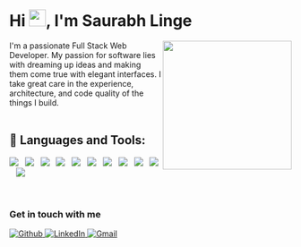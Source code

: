<h1 align="left">Hi <img src="https://raw.githubusercontent.com/MartinHeinz/MartinHeinz/master/wave.gif" width="30px">, I'm Saurabh Linge</h1>
<img align='right' src="https://drive.google.com/uc?id=1QkKIfz-CGGwOMvRn_HTCkg41pD8rcdBd" width="230">
I'm a passionate Full Stack Web Developer. My passion for software lies with dreaming up ideas and making them come true with elegant interfaces. I take great care in the experience, architecture, and code quality of the things I build.

<br/>
<br/>




## 🚀 Languages and Tools:

<p>
     <img src="https://img.shields.io/badge/HTML5%20-%23e34f26.svg?&style=for-the-badge&logo=html5&logoColor=white" />&nbsp;&nbsp;
    <img src="https://img.shields.io/badge/CSS3-1572B6?&style=for-the-badge&logo=css3&logoColor=white" />&nbsp;&nbsp;
    <img src="https://img.shields.io/badge/JavaScript-F7DF1E?style=for-the-badge&logo=javascript&logoColor=black" />&nbsp;&nbsp;
    <img src="https://img.shields.io/badge/AngularJS-E23237?style=for-the-badge&logo=angularjs&logoColor=white" />&nbsp;&nbsp;
     <img src="https://img.shields.io/badge/Spring_Boot-6DB33F?style=for-the-badge&logo=spring-boot&logoColor=white" />&nbsp;&nbsp;
      <img src="https://img.shields.io/badge/MySQL-005C84?style=for-the-badge&logo=mysql&logoColor=white" />&nbsp;&nbsp;
     <img src="https://img.shields.io/badge/React-20232A?style=for-the-badge&logo=react&logoColor=61DAFB" />&nbsp;&nbsp;
     <img src="https://img.shields.io/badge/ChatGPT-74aa9c?style=for-the-badge&logo=openai&logoColor=white" />&nbsp;&nbsp;
      <img src="https://img.shields.io/badge/GitHub-100000?style=for-the-badge&logo=github&logoColor=white" />&nbsp;&nbsp;
     <img src="https://img.shields.io/badge/PHP-777BB4?style=for-the-badge&logo=php&logoColor=white" />&nbsp;&nbsp;
      <img src="https://img.shields.io/badge/MongoDB-4EA94B?style=for-the-badge&logo=mongodb&logoColor=white" />&nbsp;&nbsp;
    
</p>
<br/>


<h3>Get in touch with me</h3>
<p>
    <a href="https://github.com/SaurabhLinge" target="_open">
        <img alt="Github" src="https://img.shields.io/badge/GitHub-%2312100E.svg?&style=for-the-badge&logo=Github&logoColor=white" />
    </a> 
    <a href="https://www.linkedin.com/in/saurabh-linge-06b3b4217/" target="_open">
        <img alt="LinkedIn" src="https://img.shields.io/badge/linkedin-%230077B5.svg?&style=for-the-badge&logo=linkedin&logoColor=white" />
    </a> 
    <a href="mailto:sauravlinge3@gmail.com" target="_open">
        <img alt="Gmail" src="https://img.shields.io/badge/Gmail-D14836?style=for-the-badge&logo=gmail&logoColor=white" />
    </a>
</p>
<br />

